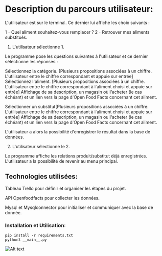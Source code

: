 # Description du parcours utilisateur:

L'utilisateur est sur le terminal. Ce dernier lui affiche les choix suivants :

1 - Quel aliment souhaitez-vous remplacer ?
2 - Retrouver mes aliments substitués.

1. L'utilisateur sélectionne 1.

Le programme pose les questions suivantes à l'utilisateur et ce dernier sélectionne les réponses :

Sélectionnez la catégorie. [Plusieurs propositions associées à un chiffre. L'utilisateur entre le chiffre correspondant et appuie sur entrée]
Sélectionnez l'aliment. [Plusieurs propositions associées à un chiffre. L'utilisateur entre le chiffre correspondant à l'aliment choisi et appuie sur entrée]
Affichage de sa description, un magasin où l'acheter (le cas échéant) et un lien vers la page d'Open Food Facts concernant cet aliment.

Sélectionner un substitut[Plusieurs propositions associées à un chiffre. L'utilisateur entre le chiffre correspondant à l'aliment choisi et appuie sur entrée]
Affichage de sa description, un magasin ou l'acheter (le cas échéant) et un lien vers la page d'Open Food Facts concernant cet aliment.

L'utilisateur a alors la possibilité d'enregistrer le résultat dans la base de données.


2. L'utilisateur sélectionne le 2.

 Le programme affiche les relations produit/substitut déjà enregistrées.
L'utilisateur a la possibilité de revenir au menu principal.



## Technologies utilisées:

Tableau Trello pour définir et organiser les étapes du projet.

API Openfoodfacts pour collecter les données.

Mysql et Mysqlconnector pour initialiser et communiquer avec la base de donnée.




### Installation et Utilisation:

```
pip install -r requirements.txt
python3 __main__.py

```

![Alt text](https://app.diagrams.net/#Hrobindauteuil%2FHello-world%2Fmaster%2Fdesign_bdd)